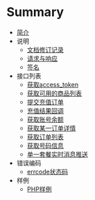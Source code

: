 # Summary

* [简介](README.md)
* 说明
    * [文档修订记录](app/explain/revision-history.md)
    * [请求与响应](app/explain/request-response.md)
    * [签名](app/explain/signature.md)
* 接口列表
    * [获取access_token](app/interface/access-token.md)
    * [获取可用的商品列表](app/interface/product-lists.md)
    * [提交充值订单](app/interface/recharge.md)
    * [充值结果回调](app/interface/recharge-notify.md)
    * [获取账号余额](app/interface/balance.md)
    * [获取某一订单详情](app/interface/order-detail.md)
    * [获取订单列表](app/interface/order-lists.md)
    * [获取号码信息](app/interface/phone-data.md)
    * [单一套餐实时消息推送](app/interface/channel-notify.md)
* 错误编码
    * [errcode状态码](app/error/errorcode.md)
* 样例
    * [PHP样例](app/demos/php.md)
